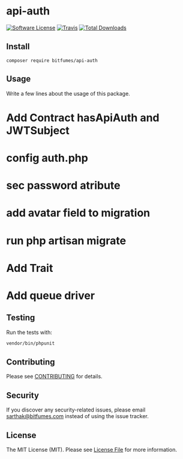 # api-auth

[![Software License](https://img.shields.io/badge/license-MIT-brightgreen.svg?style=flat-square)](LICENSE.md)
[![Travis](https://img.shields.io/travis/bitfumes/api-auth.svg?style=flat-square)]()
[![Total Downloads](https://img.shields.io/packagist/dt/bitfumes/api-auth.svg?style=flat-square)](https://packagist.org/packages/bitfumes/api-auth)

## Install

`composer require bitfumes/api-auth`

## Usage

Write a few lines about the usage of this package.

# Add Contract hasApiAuth and JWTSubject

# config auth.php

# sec password atribute

# add avatar field to migration

# run php artisan migrate

# Add Trait

# Add queue driver

## Testing

Run the tests with:

```bash
vendor/bin/phpunit
```

## Contributing

Please see [CONTRIBUTING](CONTRIBUTING.md) for details.

## Security

If you discover any security-related issues, please email sarthak@bitfumes.com instead of using the issue tracker.

## License

The MIT License (MIT). Please see [License File](/LICENSE.md) for more information.
